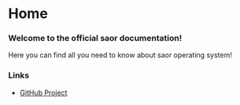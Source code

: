 # Home

### Welcome to the official saor documentation!

Here you can find all you need to know about saor operating system!

### Links

- [GitHub Project](https://github.com/g1opto/saor)
